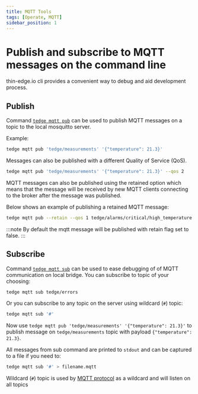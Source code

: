 ```yaml
---
title: MQTT Tools
tags: [Operate, MQTT]
sidebar_position: 1
---
```


# Publish and subscribe to MQTT messages on the command line

thin-edge.io cli provides a convenient way to debug and aid development process.

## Publish

Command [`tedge mqtt pub`](../../references/cli/tedge-mqtt.md) can be used to publish MQTT messages on a topic to the local mosquitto server.

Example:

```sh te2mqtt
tedge mqtt pub 'tedge/measurements' '{"temperature": 21.3}'
```

Messages can also be published with a different Quality of Service (QoS).

```sh te2mqtt
tedge mqtt pub 'tedge/measurements' '{"temperature": 21.3}' --qos 2
```

MQTT messages can also be published using the retained option which means that the message will be received by new MQTT clients connecting to the broker after the message was published.

Below shows an example of publishing a retained MQTT message:

```sh te2mqtt
tedge mqtt pub --retain --qos 1 tedge/alarms/critical/high_temperature '{"message": "Temperature is critical"}'
```

:::note
By default the mqtt message will be published with retain flag set to false.
:::


## Subscribe

Command [`tedge mqtt sub`](../../references/cli/tedge-mqtt.md) can be used to ease debugging of of MQTT communication on local bridge. You can subscribe to topic of your choosing:

```sh te2mqtt
tedge mqtt sub tedge/errors
```

Or you can subscribe to any topic on the server using wildcard (`#`) topic:

```sh te2mqtt
tedge mqtt sub '#'
```

Now use `tedge mqtt pub 'tedge/measurements' '{"temperature": 21.3}'` to publish message on `tedge/measurements` topic with payload `{"temperature": 21.3}`.

All messages from sub command are printed to `stdout` and can be captured to a file if you need to:

```sh
tedge mqtt sub '#' > filename.mqtt
```

Wildcard (`#`) topic is used by [MQTT protocol](https://docs.oasis-open.org/mqtt/mqtt/v5.0/os/mqtt-v5.0-os.html#_Toc3901242) as a wildcard and will listen on all topics
